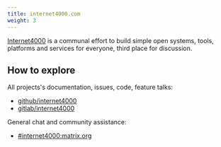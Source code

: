 ```yaml
---
title: internet4000.com
weight: 3
---
```


<a href="https://internet4000.com">Internet4000</a> is a communal
effort to build simple open systems, tools, platforms and services for everyone, third place for discussion.

## How to explore

All projects's documentation, issues, code, feature talks:

- [github/internet4000](https://github.com/internet4000)
- [gitlab/internet4000](https://gitlab.com/internet4000)


General chat and community assistance:

- [#internet4000:matrix.org](https://app.element.io/#/room/#internet4000:matrix.org)
